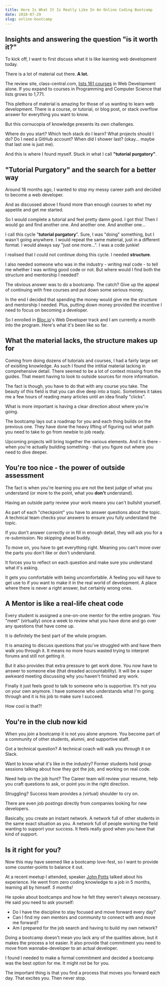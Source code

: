 ```yaml
---
title: Here Is What It Is Really Like In An Online Coding Bootcamp
date: 2018-07-29
slug: online-bootcamp
---
```


## Insights and answering the question "is it worth it?"

To kick off, I want to first discuss what it is like learning web development today.

There is a lot of material out there. **A lot.**

The review site, class-central.com, [lists 161 courses](https://www.class-central.com/subject/web-development) in Web Development alone. If you expand to courses in Programming and Computer Science that lists grows to 1,771.

This plethora of material is amazing for those of us wanting to learn web development. There is a course, or tutorial, or blog post, or stack overflow answer for everything you want to know.

But this cornucopia of knowledge presents its own challenges.

Where do you start? Which tech stack do I learn? What projects should I do? Do I need a GitHub account? When did I shower last? (okay... maybe that last one is just me).

And this is where I found myself. Stuck in what I call **"tutorial purgatory"**.

## **"Tutorial Purgatory" and the search for a better way**

Around 18 months ago, I wanted to stop my messy career path and decided to become a web developer.

And as discussed above I found more than enough courses to whet my appetite and get me started.

So I would complete a tutorial and feel pretty damn good. I got this! Then I would go and find another one. And another one. And another one...

I call this cycle "**tutorial purgatory**". Sure, I was "doing" something, but I wasn't going anywhere. I would repeat the same material, just in a different format. I would always say "just one more...". I was a code junkie!

I realised that I could not continue doing this cycle. I needed **structure**.

I also needed someone who was in the industry - writing real code - to tell me whether I was writing good code or not. But where would I find both the structure and mentorship I needed?

The obvious answer was to do a bootcamp. The catch? Give up the appeal of continuing with free courses and put down some serious money.

In the end I decided that spending the money would give me the structure and mentorship I needed. Plus, putting down money provided the incentive I need to focus on becoming a developer.

So I enrolled in [Bloc.io](bloc.io)'s Web Developer track and I am currently a month into the program. Here's what it's been like so far.

## What the material lacks, the structure makes up for

Coming from doing dozens of tutorials and courses, I had a fairly large set of exisiting knowledge. As such I found the intitial material lacking in comprehensive detail. There seemed to be a lot of context missing from the guides. That meant having to look to outside sources for more information.

The fact is though, you have to do that with any course you take. The beauty of this field is that you can dive deep into a topic. Sometimes it takes me a few hours of reading many articles until an idea finally "clicks".

What is more important is having a clear direction about where you're going.

The bootcamp lays out a roadmap for you and each thing builds on the previous one. They have done the heavy lifting of figuring out what path you need to take to go from newbie to job ready.

Upcoming projects will bring together the various elements. And it is there - when you're actually building something - that you figure out where you need to dive deeper.

## You're too nice - the power of outside assessment

The fact is when you're learning you are not the best judge of what you understand (or more to the point, what you **don't** understand).

Having an outside party review your work means you can't bullshit yourself.

As part of each "checkpoint" you have to answer questions about the topic. A technical team checks your answers to ensure you fully understand the topic.

If you don't answer correctly or in fill in enough detail, they will ask you for a re-submission. No skipping ahead buddy.

To move on, you have to get everything right. Meaning you can't move over the parts you don't like or don't understand.

It forces you to reflect on each question and make sure you understand what it's asking.

It gets you comfortable with being uncomfortable. A feeling you will have to get use to if you want to make it in the real world of development. A place where there is never a right answer, but certainly wrong ones.

## A Mentor is like a real-life cheat code

Every student is assigned a one-on-one mentor for the entire program. You "meet" (virtually) once a week to review what you have done and go over any questions that have come up.

It is definitely the best part of the whole program.

It is amazing to discuss questions that you've struggled with and have them walk you through it. It means no more hours wasted trying to interpret forums and still not getting it.

But it also provides that extra pressure to get work done. You now have to answer to someone else (that dreaded accountability). It will be a super awkward meeting discussing why you haven't finished any work.

Finally it just feels good to talk to someone who is supportive. It's not you on your own anymore. I have someone who understands what I'm going through and it is his job to make sure I succeed.

How cool is that?!

## You're in the club now kid

When you join a bootcamp it is not you alone anymore. You become part of a community of other students, alumni, and supportive staff.

Got a technical question? A technical coach will walk you through it on Slack.

Want to know what it's like in the industry? Former students hold group sessions talking about how they got the job, and working on real code.

Need help on the job hunt? The Career team will review your resume, help you craft questions to ask, or point you in the right direction.

Struggling? Success team provides a (virtual) shoulder to cry on.

There are even job postings directly from companies looking for new developers.

Basically, you create an instant network. A network full of other students in the same exact situation as you. A network full of people working the field wanting to support your success. It feels really good when you have that kind of support.

## Is it right for you?

Now this may have seemed like a bootcamp love-fest, so I want to provide some counter-points to balance it out.

At a recent meetup I attended, speaker [John Potts](https://johndpotts.github.io/) talked about his experience. He went from zero coding knowledge to a job in 5 months, learning all by himself. _5 months!_

He spoke about bootcamps and how he felt they weren't always necessary. He said you need to ask yourself:

- Do I have the discipline to stay focused and move forward every day?
- Can I find my own mentors and community to connect with and move me forward?
- Am I prepared for the job search and having to build my own network?

Doing a bootcamp doesn't mean you lack any of the qualities above, but it makes the process a lot easier. It also provide that commitment you need to move from wannabe-developer to an actual developer.

I found I needed to make a formal commitment and decided a bootcamp was the best option for me. It might not be for you.

The important thing is that you find a process that moves you forward each day. That excites you. Then never stop.
